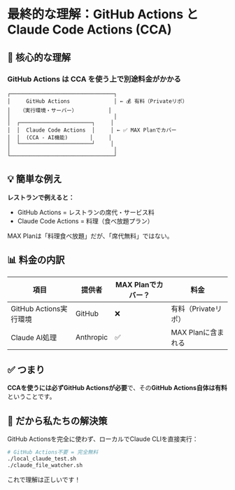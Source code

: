# 最終的な理解：GitHub Actions と Claude Code Actions (CCA)

## 🎯 核心的な理解

### GitHub Actions は CCA を使う上で別途料金がかかる

```
┌─────────────────────────────────┐
│     GitHub Actions              │ ← 💰 有料（Privateリポ）
│   （実行環境・サーバー）          │
│                                 │
│  ┌───────────────────────┐     │
│  │  Claude Code Actions  │     │ ← ✅ MAX Planでカバー
│  │  (CCA - AI機能)       │     │
│  └───────────────────────┘     │
│                                 │
└─────────────────────────────────┘
```

## 💡 簡単な例え

**レストランで例えると：**
- GitHub Actions = レストランの席代・サービス料
- Claude Code Actions = 料理（食べ放題プラン）

MAX Planは「料理食べ放題」だが、「席代無料」ではない。

## 📊 料金の内訳

| 項目 | 提供者 | MAX Planでカバー？ | 料金 |
|------|--------|-------------------|------|
| GitHub Actions実行環境 | GitHub | ❌ | 有料（Privateリポ） |
| Claude AI処理 | Anthropic | ✅ | MAX Planに含まれる |

## ✅ つまり

**CCAを使うには必ずGitHub Actionsが必要**で、その**GitHub Actions自体は有料**ということです。

## 🚀 だから私たちの解決策

GitHub Actionsを完全に使わず、ローカルでClaude CLIを直接実行：

```bash
# GitHub Actions不要 = 完全無料
./local_claude_test.sh
./claude_file_watcher.sh
```

これで理解は正しいです！